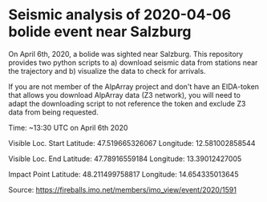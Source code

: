 # Seismic analysis of 2020-04-06 bolide event near Salzburg

On April 6th, 2020, a bolide was sighted near Salzburg. This repository provides two python scripts to a) download seismic data from stations near the trajectory and b) visualize the data to check for arrivals.

If you are not member of the AlpArray project and don't have an EIDA-token that allows you download AlpArray data (Z3 network), you will need to adapt the downloading script to not reference the token and exclude Z3 data from being requested.

Time: ~13:30 UTC on April 6th 2020

Visible Loc. Start
Latitude: 47.519665326067
Longitude: 12.581002858544

Visible Loc. End
Latitude: 47.78916559184
Longitude: 13.39012427005

Impact Point
Latitude: 48.211499758817
Longitude: 14.654335013645

Source: https://fireballs.imo.net/members/imo_view/event/2020/1591